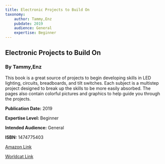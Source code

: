 ```yaml
---
title: Electronic Projects to Build On
taxonomy:
	author: Tammy,Enz
	pubdate: 2019
	audience: General
	expertise: Beginner
---
```

## Electronic Projects to Build On
### By Tammy,Enz
This book is a great source of projects to begin developing skills in LED lighting, circuits, breadboards, and tilt switches.  Each subject is a multistep project designed to break up the skills to be more easily absorbed.  The pages also contain colorful pictures and graphics to help guide you through the projects.

**Publication Date:** 2019

**Expertise Level:** Beginner

**Intended Audience:** General

**ISBN:** 1474775403

[Amazon Link](https://www.amazon.com/Electronics-Projects-Build-Dabble-Lab/dp/1474775403/ref=sr_1_1?keywords=Electronic+Projects+to+Build+On+enz&qid=1574641230&sr=8-1)

[Worldcat Link](https://www.worldcat.org/title/electronics-projects-to-build-on/oclc/1084302111&referer=brief_results)